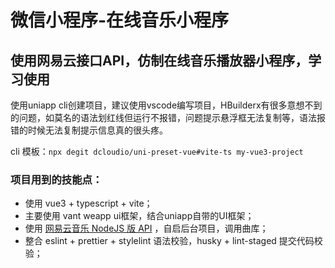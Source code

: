# 微信小程序-在线音乐小程序

## 使用网易云接口API，仿制在线音乐播放器小程序，学习使用

使用uniapp cli创建项目，建议使用vscode编写项目，HBuilderx有很多意想不到的问题，如莫名的语法划红线但运行不报错，问题提示悬浮框无法复制等，语法报错的时候无法复制提示信息真的很头疼。

cli 模板：`npx degit dcloudio/uni-preset-vue#vite-ts my-vue3-project`

### **项目用到的技能点：**

- 使用 vue3 + typescript + vite；
- 主要使用 vant weapp ui框架，结合uniapp自带的UI框架；
- 使用 [网易云音乐 NodeJS 版 API](https://binaryify.github.io/NeteaseCloudMusicApi/#/) ，自启后台项目，调用曲库；
- 整合 eslint + prettier + stylelint 语法校验，husky + lint-staged 提交代码校验；




